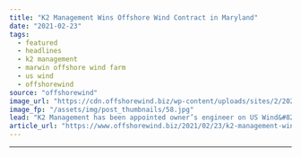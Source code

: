 ```yaml
---
title: "K2 Management Wins Offshore Wind Contract in Maryland"
date: "2021-02-23"
tags: 
  - featured
  - headlines
  - k2 management
  - marwin offshore wind farm
  - us wind
  - offshorewind
source: "offshorewind"
image_url: "https://cdn.offshorewind.biz/wp-content/uploads/sites/2/2021/02/23145004/US-Wind-Maryland-project.jpg"
image_fp: "/assets/img/post_thumbnails/58.jpg"
lead: "K2 Management has been appointed owner’s engineer on US Wind&#8217;s offshore wind project in"
article_url: "https://www.offshorewind.biz/2021/02/23/k2-management-wins-offshore-wind-contract-in-maryland/"
---
```


---
